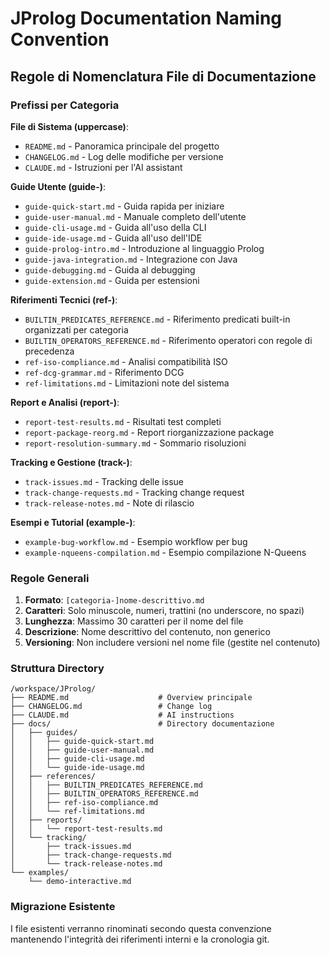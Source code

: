 # JProlog Documentation Naming Convention

## Regole di Nomenclatura File di Documentazione

### Prefissi per Categoria

**File di Sistema (uppercase)**:
- `README.md` - Panoramica principale del progetto
- `CHANGELOG.md` - Log delle modifiche per versione
- `CLAUDE.md` - Istruzioni per l'AI assistant

**Guide Utente (guide-)**:
- `guide-quick-start.md` - Guida rapida per iniziare
- `guide-user-manual.md` - Manuale completo dell'utente  
- `guide-cli-usage.md` - Guida all'uso della CLI
- `guide-ide-usage.md` - Guida all'uso dell'IDE
- `guide-prolog-intro.md` - Introduzione al linguaggio Prolog
- `guide-java-integration.md` - Integrazione con Java
- `guide-debugging.md` - Guida al debugging
- `guide-extension.md` - Guida per estensioni

**Riferimenti Tecnici (ref-)**:
- `BUILTIN_PREDICATES_REFERENCE.md` - Riferimento predicati built-in organizzati per categoria
- `BUILTIN_OPERATORS_REFERENCE.md` - Riferimento operatori con regole di precedenza
- `ref-iso-compliance.md` - Analisi compatibilità ISO
- `ref-dcg-grammar.md` - Riferimento DCG
- `ref-limitations.md` - Limitazioni note del sistema

**Report e Analisi (report-)**:
- `report-test-results.md` - Risultati test completi
- `report-package-reorg.md` - Report riorganizzazione package
- `report-resolution-summary.md` - Sommario risoluzioni

**Tracking e Gestione (track-)**:
- `track-issues.md` - Tracking delle issue
- `track-change-requests.md` - Tracking change request
- `track-release-notes.md` - Note di rilascio

**Esempi e Tutorial (example-)**:
- `example-bug-workflow.md` - Esempio workflow per bug
- `example-nqueens-compilation.md` - Esempio compilazione N-Queens

### Regole Generali

1. **Formato**: `[categoria-]nome-descrittivo.md`
2. **Caratteri**: Solo minuscole, numeri, trattini (no underscore, no spazi)
3. **Lunghezza**: Massimo 30 caratteri per il nome del file
4. **Descrizione**: Nome descrittivo del contenuto, non generico
5. **Versioning**: Non includere versioni nel nome file (gestite nel contenuto)

### Struttura Directory

```
/workspace/JProlog/
├── README.md                    # Overview principale
├── CHANGELOG.md                 # Change log
├── CLAUDE.md                    # AI instructions
├── docs/                        # Directory documentazione
│   ├── guides/
│   │   ├── guide-quick-start.md
│   │   ├── guide-user-manual.md
│   │   ├── guide-cli-usage.md
│   │   └── guide-ide-usage.md
│   ├── references/
│   │   ├── BUILTIN_PREDICATES_REFERENCE.md
│   │   ├── BUILTIN_OPERATORS_REFERENCE.md
│   │   ├── ref-iso-compliance.md
│   │   └── ref-limitations.md
│   ├── reports/
│   │   └── report-test-results.md
│   └── tracking/
│       ├── track-issues.md
│       ├── track-change-requests.md
│       └── track-release-notes.md
└── examples/
    └── demo-interactive.md
```

### Migrazione Esistente

I file esistenti verranno rinominati secondo questa convenzione mantenendo l'integrità dei riferimenti interni e la cronologia git.